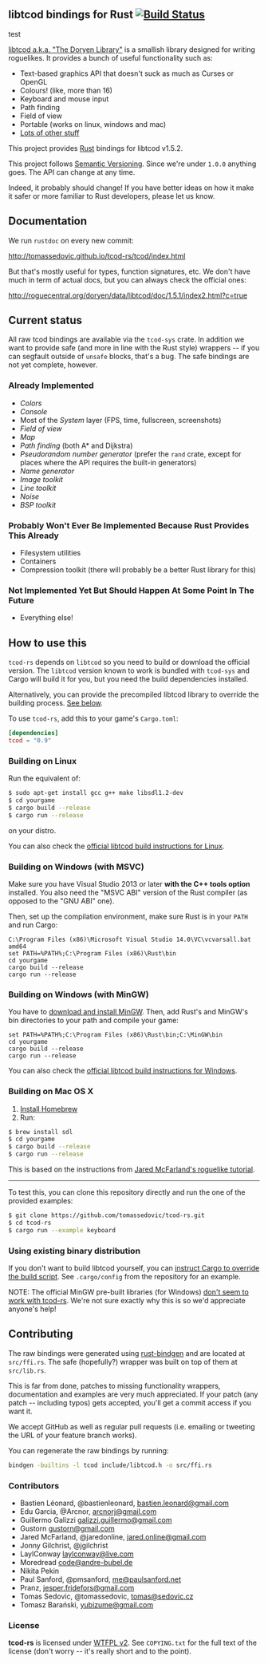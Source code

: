 libtcod bindings for Rust [![Build Status](https://travis-ci.org/tomassedovic/tcod-rs.svg?branch=master)](https://travis-ci.org/tomassedovic/tcod-rs)
-------------------------

test

[libtcod a.k.a. "The Doryen Library"](http://roguecentral.org/doryen/libtcod/)
is a smallish library designed for writing roguelikes. It provides a bunch of
useful functionality such as:

* Text-based graphics API that doesn't suck as much as Curses or OpenGL
* Colours! (like, more than 16)
* Keyboard and mouse input
* Path finding
* Field of view
* Portable (works on linux, windows and mac)
* [Lots of other stuff](http://roguecentral.org/doryen/libtcod/features/)


This project provides [Rust](http://www.rust-lang.org/) bindings for libtcod
v1.5.2.

This project follows [Semantic Versioning](http://semver.org/). Since we're
under `1.0.0` anything goes. The API can change at any time.

Indeed, it probably should change! If you have better ideas on how it make it
safer or more familiar to Rust developers, please let us know.


Documentation
---------------

We run `rustdoc` on every new commit:

http://tomassedovic.github.io/tcod-rs/tcod/index.html

But that's mostly useful for types, function signatures, etc. We don't have much
in term of actual docs, but you can always check the official ones:

http://roguecentral.org/doryen/data/libtcod/doc/1.5.1/index2.html?c=true


Current status
--------------

All raw tcod bindings are available via the `tcod-sys` crate. In addition we
want to provide safe (and more in line with the Rust style) wrappers -- if you
can segfault outside of `unsafe` blocks, that's a bug. The safe bindings are not
yet complete, however.

### Already Implemented

* _Colors_
* _Console_
* Most of the _System_ layer (FPS, time, fullscreen, screenshots)
* _Field of view_
* _Map_
* _Path finding_ (both A\* and Dijkstra)
* _Pseudorandom number generator_ (prefer the `rand` crate, except for places where the API requires the built-in generators)
* _Name generator_
* _Image toolkit_
* _Line toolkit_
* _Noise_
* _BSP toolkit_

### Probably Won't Ever Be Implemented Because Rust Provides This Already
* Filesystem utilities
* Containers
* Compression toolkit (there will probably be a better Rust library for this)

### Not Implemented Yet But Should Happen At Some Point In The Future
* Everything else!



How to use this
---------------

`tcod-rs` depends on `libtcod` so you need to build or download the official
version. The `libtcod` version known to work is bundled with `tcod-sys` and
Cargo will build it for you, but you need the build dependencies installed.

Alternatively, you can provide the precompiled libtcod library to override the
building process. [See below](#using-existing-binary-distribution).

To use `tcod-rs`, add this to your game's `Cargo.toml`:

```toml
[dependencies]
tcod = "0.9"
```

### Building on Linux

Run the equivalent of:

```sh
$ sudo apt-get install gcc g++ make libsdl1.2-dev
$ cd yourgame
$ cargo build --release
$ cargo run --release
```

on your distro.

You can also check the [official libtcod build instructions for Linux](http://roguecentral.org/doryen/data/libtcod/doc/1.5.2/html2/compile_libtcod_linux.html?c=true).


### Building on Windows (with MSVC)

Make sure you have Visual Studio 2013 or later **with the C++ tools
option** installed. You also need the "MSVC ABI" version of the Rust
compiler (as opposed to the "GNU ABI" one).

Then, set up the compilation environment, make sure Rust is in your
`PATH` and run Cargo:

```
C:\Program Files (x86)\Microsoft Visual Studio 14.0\VC\vcvarsall.bat amd64
set PATH=%PATH%;C:\Program Files (x86)\Rust\bin
cd yourgame
cargo build --release
cargo run --release
```


### Building on Windows (with MinGW)

You have to [download and install MinGW](http://www.mingw.org/). Then,
add Rust's and MinGW's bin directories to your path and compile your
game:

```
set PATH=%PATH%;C:\Program Files (x86)\Rust\bin;C:\MinGW\bin
cd yourgame
cargo build --release
cargo run --release
```

You can also check the [official libtcod build instructions for Windows](http://roguecentral.org/doryen/data/libtcod/doc/1.5.2/html2/compile_libtcod_mingw.html?c=true).


### Building on Mac OS X

1. [Install Homebrew](http://brew.sh/)
2. Run:

```sh
$ brew install sdl
$ cd yourgame
$ cargo build --release
$ cargo run --release
```

This is based on the instructions from [Jared McFarland's roguelike tutorial](http://jaredonline.svbtle.com/roguelike-tutorial-in-rust-part-1).

---

To test this, you can clone this repository directly and run the one of the
provided examples:

```sh
$ git clone https://github.com/tomassedovic/tcod-rs.git
$ cd tcod-rs
$ cargo run --example keyboard
```


### Using existing binary distribution

If you don't want to build libtcod yourself, you can
[instruct Cargo to override the build script](http://doc.crates.io/build-script.html#overriding-build-scripts). See `.cargo/config`
from the repository for an example.

NOTE: The official MinGW pre-built libraries (for Windows)
[don't seem to work with tcod-rs](https://github.com/tomassedovic/tcod-rs/issues/54).
We're not sure exactly why this is so we'd appreciate anyone's help!


Contributing
------------

The raw bindings were generated using
[rust-bindgen](https://github.com/crabtw/rust-bindgen) and are located at
`src/ffi.rs`. The safe (hopefully?) wrapper was built on top of them at
`src/lib.rs`.

This is far from done, patches to missing functionality wrappers, documentation
and examples are very much appreciated. If your patch (any patch -- including
typos) gets accepted, you'll get a commit access if you want it.

We accept GitHub as well as regular pull requests (i.e. emailing or tweeting the
URL of your feature branch works).

You can regenerate the raw bindings by running:

```sh
bindgen -builtins -l tcod include/libtcod.h -o src/ffi.rs
```


### Contributors


* Bastien Léonard, @bastienleonard, <bastien.leonard@gmail.com>
* Edu Garcia, @Arcnor, <arcnorj@gmail.com>
* Guillermo Galizzi <galizzi.guillermo@gmail.com>
* Gustorn <gustorn@gmail.com>
* Jared McFarland, @jaredonline, <jared.online@gmail.com>
* Jonny Gilchrist, @jgilchrist
* LaylConway <laylconway@live.com>
* Moredread <code@andre-bubel.de>
* Nikita Pekin
* Paul Sanford, @pmsanford, <me@paulsanford.net>
* Pranz, <jesper.fridefors@gmail.com>
* Tomas Sedovic, @tomassedovic, <tomas@sedovic.cz>
* Tomasz Barański, <yubizume@gmail.com>


### License

**tcod-rs** is licensed under [WTFPL v2](http://www.wtfpl.net/txt/copying/). See
`COPYING.txt` for the full text of the license (don't worry -- it's really
short and to the point).
